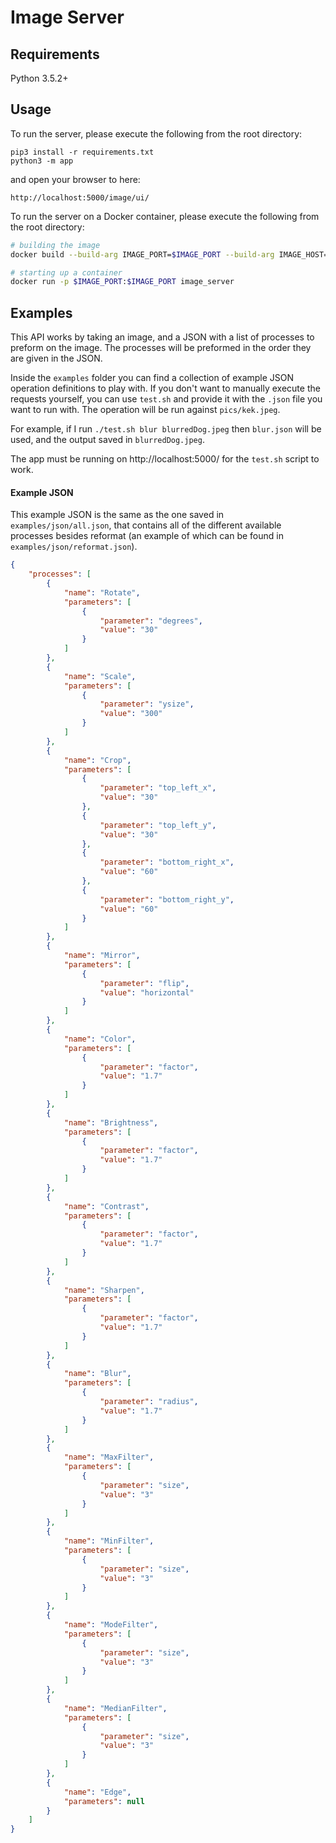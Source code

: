 # Image Server

## Requirements
Python 3.5.2+

## Usage
To run the server, please execute the following from the root directory:

```
pip3 install -r requirements.txt
python3 -m app
```

and open your browser to here:

```
http://localhost:5000/image/ui/
```

To run the server on a Docker container, please execute the following from the root directory:

```bash
# building the image
docker build --build-arg IMAGE_PORT=$IMAGE_PORT --build-arg IMAGE_HOST=$IMAGE_HOST -t image_server ./

# starting up a container
docker run -p $IMAGE_PORT:$IMAGE_PORT image_server
```

## Examples

This API works by taking an image, and a JSON with a list of processes to preform on the image. The processes will be preformed in the order they are given in the JSON.

Inside the `examples` folder you can find a collection of example JSON operation definitions to play with. If you don't want to manually execute the requests yourself, you can use `test.sh` and provide it with the `.json` file you want to run with. The operation will be run against `pics/kek.jpeg`.

For example, if I run `./test.sh blur blurredDog.jpeg` then `blur.json` will be used, and the output saved in `blurredDog.jpeg`.

The app must be running on http://localhost:5000/ for the `test.sh` script to work.

#### Example JSON

This example JSON is the same as the one saved in `examples/json/all.json`, that contains all of the different available processes besides reformat (an example of which can be found in `examples/json/reformat.json`).

```json
{
	"processes": [
		{
			"name": "Rotate",
			"parameters": [
				{
					"parameter": "degrees",
					"value": "30"
				}
			]
		},
		{
			"name": "Scale",
			"parameters": [
				{
					"parameter": "ysize",
					"value": "300"
				}
			]
		},
		{
			"name": "Crop",
			"parameters": [
				{
					"parameter": "top_left_x",
					"value": "30"
				},
				{
					"parameter": "top_left_y",
					"value": "30"
				},
				{
					"parameter": "bottom_right_x",
					"value": "60"
				},
				{
					"parameter": "bottom_right_y",
					"value": "60"
				}
			]
		},
		{
			"name": "Mirror",
			"parameters": [
				{
					"parameter": "flip",
					"value": "horizontal"
				}
			]
		},
		{
			"name": "Color",
			"parameters": [
				{
					"parameter": "factor",
					"value": "1.7"
				}
			]
		},
		{
			"name": "Brightness",
			"parameters": [
				{
					"parameter": "factor",
					"value": "1.7"
				}
			]
		},
		{
			"name": "Contrast",
			"parameters": [
				{
					"parameter": "factor",
					"value": "1.7"
				}
			]
		},
		{
			"name": "Sharpen",
			"parameters": [
				{
					"parameter": "factor",
					"value": "1.7"
				}
			]
		},
		{
			"name": "Blur",
			"parameters": [
				{
					"parameter": "radius",
					"value": "1.7"
				}
			]
		},
		{
			"name": "MaxFilter",
			"parameters": [
				{
					"parameter": "size",
					"value": "3"
				}
			]
		},
		{
			"name": "MinFilter",
			"parameters": [
				{
					"parameter": "size",
					"value": "3"
				}
			]
		},
		{
			"name": "ModeFilter",
			"parameters": [
				{
					"parameter": "size",
					"value": "3"
				}
			]
		},
		{
			"name": "MedianFilter",
			"parameters": [
				{
					"parameter": "size",
					"value": "3"
				}
			]
		},
		{
			"name": "Edge",
			"parameters": null
		}
	]
}
```
